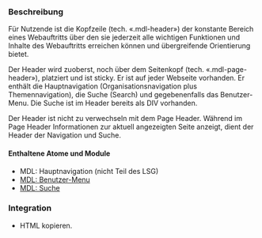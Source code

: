 ### Beschreibung
Für Nutzende ist die Kopfzeile (tech. «.mdl-header») der konstante Bereich eines Webauftritts über den sie jederzeit alle wichtigen Funktionen und Inhalte des Webauftritts erreichen können und übergreifende Orientierung bietet.
 
Der Header wird zuoberst, noch über dem Seitenkopf (tech. «.mdl-page-header»), platziert und ist sticky. Er ist auf jeder Webseite vorhanden. Er enthält die Hauptnavigation (Organisationsnavigation plus Themennavigation), die Suche (Search) und gegebenenfalls das Benutzer-Menu. Die Suche ist im Header bereits als DIV vorhanden.
 
Der Header ist nicht zu verwechseln mit dem Page Header. Während im Page Header Informationen zur aktuell angezeigten Seite anzeigt, dient der Header der Navigation und Suche.
 
#### Enthaltene Atome und Module
* MDL: Hauptnavigation (nicht Teil des LSG)
* <a href="../user_menu/user_menu.html">MDL: Benutzer-Menu</a>
* <a href="../search/search.html">MDL: Suche</a>
 
### Integration
* HTML kopieren.
